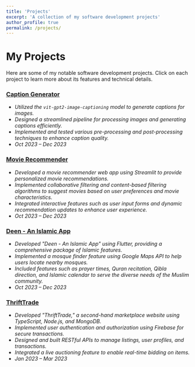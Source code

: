 ```yaml
---
title: 'Projects'
excerpt: 'A collection of my software development projects'
author_profile: true
permalink: /projects/
---
```


<head>
<title>Font Awesome Icons</title>
<meta name="viewport" content="width=device-width, initial-scale=1">
<link rel="stylesheet" href="https://cdnjs.cloudflare.com/ajax/libs/font-awesome/4.7.0/css/font-awesome.min.css">
</head>

# My Projects

Here are some of my notable software development projects. Click on each project to learn more about its features and technical details.



### [Caption Generator](/projects/caption-generator/)
- *Utilized the `vit-gpt2-image-captioning` model to generate captions for images.*
- *Designed a streamlined pipeline for processing images and generating captions efficiently.*
- *Implemented and tested various pre-processing and post-processing techniques to enhance caption quality.*
- *Oct 2023 – Dec 2023*

### [Movie Recommender](/projects/movie-recommender/)
- *Developed a movie recommender web app using Streamlit to provide personalized movie recommendations.*
- *Implemented collaborative filtering and content-based filtering algorithms to suggest movies based on user preferences and movie characteristics.*
- *Integrated interactive features such as user input forms and dynamic recommendation updates to enhance user experience.*
- *Oct 2023 – Dec 2023*

### [Deen - An Islamic App](/projects/deen-islamic-app/)
- *Developed "Deen - An Islamic App" using Flutter, providing a comprehensive package of Islamic features.*
- *Implemented a mosque finder feature using Google Maps API to help users locate nearby mosques.*
- *Included features such as prayer times, Quran recitation, Qibla direction, and Islamic calendar to serve the diverse needs of the Muslim community.*
- *Oct 2023 – Dec 2023*


### [ThriftTrade](/projects/thrifttrade/)
- *Developed "ThriftTrade," a second-hand marketplace website using TypeScript, Node.js, and MongoDB.*
- *Implemented user authentication and authorization using Firebase for secure transactions.*
- *Designed and built RESTful APIs to manage listings, user profiles, and transactions.*
- *Integrated a live auctioning feature to enable real-time bidding on items.*
- *Jan 2023 – Mar 2023*
